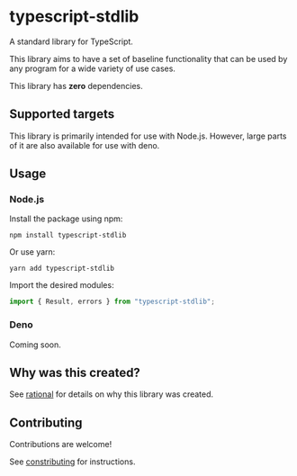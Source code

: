 # typescript-stdlib

A standard library for TypeScript.

This library aims to have a set of baseline functionality that can be used by any program for a wide variety of use cases.

This library has **zero** dependencies.

## Supported targets

This library is primarily intended for use with Node.js. However, large parts of it are also available for use with deno.

## Usage

### Node.js

Install the package using npm:
```
npm install typescript-stdlib
```

Or use yarn:
```
yarn add typescript-stdlib
```

Import the desired modules:
```ts
import { Result, errors } from "typescript-stdlib";
```

### Deno

Coming soon.

## Why was this created?

See [rational](docs/rational.md) for details on why this library was created.

## Contributing

Contributions are welcome!

See [constributing](docs/contributing.md) for instructions.
